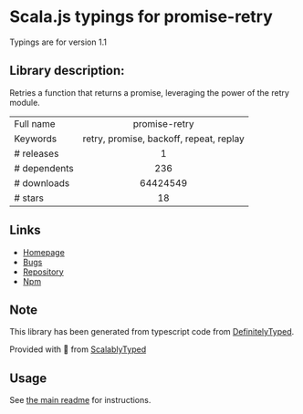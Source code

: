 
# Scala.js typings for promise-retry

Typings are for version 1.1

## Library description:
Retries a function that returns a promise, leveraging the power of the retry module.

|                    |                 |
| ------------------ | :-------------: |
| Full name          | promise-retry |
| Keywords           | retry, promise, backoff, repeat, replay |
| # releases         | 1 |
| # dependents       | 236 |
| # downloads        | 64424549 |
| # stars            | 18 |

## Links
- [Homepage](https://github.com/IndigoUnited/node-promise-retry#readme)
- [Bugs](https://github.com/IndigoUnited/node-promise-retry/issues/)
- [Repository](https://github.com/IndigoUnited/node-promise-retry)
- [Npm](https://www.npmjs.com/package/promise-retry)
    


## Note
This library has been generated from typescript code from [DefinitelyTyped](https://definitelytyped.org).

Provided with :purple_heart: from [ScalablyTyped](https://github.com/oyvindberg/ScalablyTyped)

## Usage
See [the main readme](../../readme.md) for instructions.


